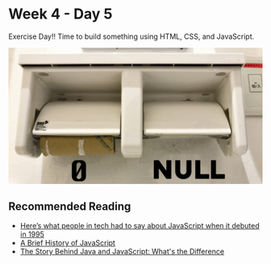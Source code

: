 # Week 4 - Day 5

Exercise Day!!  Time to build something using HTML, CSS, and JavaScript.

![Difference between `null` and `0`](null-zero.jpg)

## Recommended Reading

* [Here’s what people in tech had to say about JavaScript when it debuted in 1995](https://medium.com/dailyjs/heres-what-people-in-tech-had-to-say-about-javascript-when-it-debuted-in-1995-a4b81dc05b71)
* [A Brief History of JavaScript](https://auth0.com/blog/a-brief-history-of-javascript/)
* [The Story Behind Java and JavaScript: What's the Difference](https://blog.galvanize.com/story-behind-java-javascript-whats-difference/)
